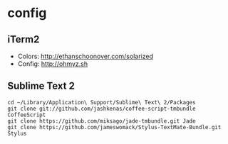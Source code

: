 # config

## iTerm2

* Colors: http://ethanschoonover.com/solarized
* Config: http://ohmyz.sh

## Sublime Text 2

```
cd ~/Library/Application\ Support/Sublime\ Text\ 2/Packages
git clone git://github.com/jashkenas/coffee-script-tmbundle CoffeeScript
git clone https://github.com/miksago/jade-tmbundle.git Jade
git clone https://github.com/jameswomack/Stylus-TextMate-Bundle.git Stylus
```
